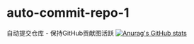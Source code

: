 # auto-commit-repo-1
自动提交仓库 - 保持GitHub贡献图活跃
[![Anurag's GitHub stats](https://github-readme-stats.vercel.app/api?username=tangsangsimida)](https://github.com/anuraghazra/github-readme-stats)